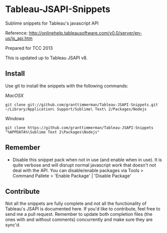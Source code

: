 Tableau-JSAPI-Snippets
======================

Sublime snippets for Tableau's javascript API

Reference: http://onlinehelp.tableausoftware.com/v0.0/server/en-us/js_api.htm

Prepared for TCC 2013

This is updated up to Tableau JSAPI v8.

Install
-------
Use git to install the snippets with the following commands:

*MacOSX*

    git clone git://github.com/granttimmerman/Tableau-JSAPI-Snippets.git ~/Library/Application\ Support/Sublime\ Text\ 2/Packages/Nodejs

*Windows*

    git clone https://github.com/granttimmerman/Tableau-JSAPI-Snippets "%APPDATA%\Sublime Text 2\Packages\Nodejs"


Remember
--------
* Disable this snippet pack when not in use (and enable when in use). It is quite verbose and will disrupt normal javascript work that doesn't not deal with the API. You can disable/enable packages via Tools > Command Pallete > 'Enable Package' | 'Disable Package'

Contribute
----------
Not all the snippets are fully complete and not all the functionality of Tableau's JSAPI is documented here. If you'd like to contribute, feel free to send me a pull request. Remember to update both completion files (the ones with and without comments) concurrently and make sure they are sync'd.
